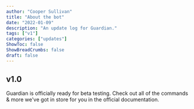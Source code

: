 ```yaml
---
author: "Cooper Sullivan"
title: "About the bot"
date: "2022-01-09"
description: "An update log for Guardian."
tags: ["v1"]
categories: ["updates"]
ShowToc: false
ShowBreadCrumbs: false
draft: false
---
```


## v1.0
Guardian is officially ready for beta testing. Check out all of the commands & more we've got in store for you in the official documentation.